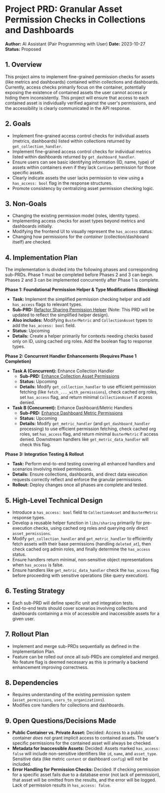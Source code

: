 # Project PRD: Granular Asset Permission Checks in Collections and Dashboards

**Author:** AI Assistant (Pair Programming with User)
**Date:** 2023-10-27
**Status:** Proposed

## 1. Overview

This project aims to implement fine-grained permission checks for assets (like metrics and dashboards) contained within collections and dashboards. Currently, access checks primarily focus on the container, potentially exposing the existence of contained assets the user cannot access or hiding them inconsistently. This project will ensure that access to each contained asset is individually verified against the user's permissions, and the accessibility is clearly communicated in the API response.

## 2. Goals

- Implement fine-grained access control checks for individual assets (metrics, dashboards) listed within collections returned by `get_collection_handler`.
- Implement fine-grained access control checks for individual metrics listed within dashboards returned by `get_dashboard_handler`.
- Ensure users can see basic identifying information (ID, name, type) of assets within containers even if they lack `CanView` permission for those specific assets.
- Clearly indicate assets the user lacks permission to view using a `has_access: bool` flag in the response structures.
- Promote consistency by centralizing asset permission checking logic.

## 3. Non-Goals

- Changing the existing permission model (roles, identity types).
- Implementing access checks for asset types beyond metrics and dashboards initially.
- Modifying the frontend UI to visually represent the `has_access` status.
- Changing how permissions for the *container* (collection/dashboard itself) are checked.

## 4. Implementation Plan

The implementation is divided into the following phases and corresponding sub-PRDs. Phase 1 must be completed before Phases 2 and 3 can begin. Phases 2 and 3 can be implemented concurrently after Phase 1 is complete.

**Phase 1: Foundational Permission Helper & Type Modifications (Blocking)**

*   **Task:** Implement the simplified permission checking helper and add `has_access` flags to relevant types.
*   **Sub-PRD:** [Refactor Sharing Permission Helper](mdc:prds/active/refactor_sharing_permission_helper.md) (Note: This PRD will be updated to reflect the simplified helper design).
*   **Also includes:** Modifying `BusterMetric` and `CollectionAsset` types to add the `has_access: bool` field.
*   **Status:** Upcoming
*   **Details:** Create a helper primarily for contexts needing checks based only on ID, using cached org roles. Add the boolean flag to response types.

**Phase 2: Concurrent Handler Enhancements (Requires Phase 1 Completion)**

*   **Task A (Concurrent):** Enhance Collection Handler
    *   **Sub-PRD:** [Enhance Collection Asset Permissions](mdc:prds/active/enhancement_collection_asset_permissions.md)
    *   **Status:** Upcoming
    *   **Details:** Modify `get_collection_handler` to use efficient permission fetching (like `fetch_..._with_permissions`), check cached org roles, set `has_access` flag, and return minimal `CollectionAsset` if access denied.
*   **Task B (Concurrent):** Enhance Dashboard/Metric Handlers
    *   **Sub-PRD:** [Enhance Dashboard Metric Permissions](mdc:prds/active/enhancement_dashboard_metric_permissions.md)
    *   **Status:** Upcoming
    *   **Details:** Modify `get_metric_handler` (and `get_dashboard_handler` processing) to use efficient permission fetching, check cached org roles, set `has_access` flag, and return minimal `BusterMetric` if access denied. Downstream handlers like `get_metric_data_handler` will check this flag.

**Phase 3: Integration Testing & Rollout**

*   **Task:** Perform end-to-end testing covering all enhanced handlers and scenarios involving mixed permissions.
*   **Details:** Ensure collections, dashboards, and direct data execution requests correctly reflect and enforce the granular permissions.
*   **Rollout:** Deploy changes once all phases are complete and tested.

## 5. High-Level Technical Design

- Introduce a `has_access: bool` field to `CollectionAsset` and `BusterMetric` response types.
- Develop a reusable helper function in `libs/sharing` primarily for pre-execution checks, using cached org roles and querying only direct `asset_permissions`.
- Modify `get_collection_handler` and `get_metric_handler` to efficiently fetch assets *with* their base permissions (handling `deleted_at`), then check cached org admin roles, and finally determine the `has_access` status.
- Ensure handlers return minimal, non-sensitive object representations when `has_access` is false.
- Ensure handlers like `get_metric_data_handler` check the `has_access` flag before proceeding with sensitive operations (like query execution).

## 6. Testing Strategy

- Each sub-PRD will define specific unit and integration tests.
- End-to-end tests should cover scenarios involving collections and dashboards containing a mix of accessible and inaccessible assets for a given user.

## 7. Rollout Plan

- Implement and merge sub-PRDs sequentially as defined in the Implementation Plan.
- Feature can be rolled out once all sub-PRDs are completed and merged. No feature flag is deemed necessary as this is primarily a backend enhancement improving correctness.

## 8. Dependencies

- Requires understanding of the existing permission system (`asset_permissions`, `users_to_organizations`).
- Modifies core handlers for collections and dashboards.

## 9. Open Questions/Decisions Made

- **Public Container vs. Private Asset:** Decided: Access to a public container *does not* grant implicit access to contained assets. The user's specific permissions for the contained asset will always be checked.
- **Metadata for Inaccessible Assets:** Decided: Assets marked `has_access: false` will include non-sensitive identifiers like `id`, `name`, and `asset_type`. Sensitive data (like metric `content` or dashboard `config`) will not be included.
- **Error Handling for Permission Checks:** Decided: If checking permission for a specific asset fails due to a database error (not lack of permission), that asset will be omitted from the results, and the error will be logged. Lack of permission results in `has_access: false`. 